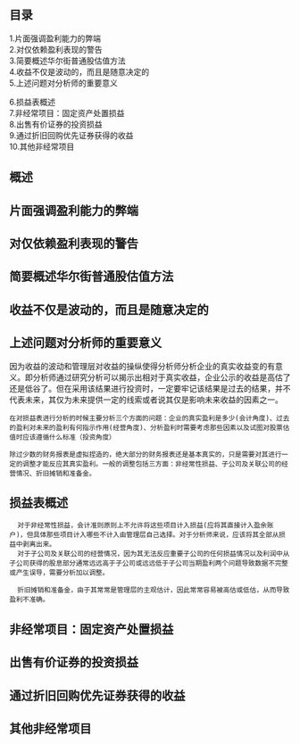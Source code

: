 ## 目录
1.片面强调盈利能力的弊端   
2.对仅依赖盈利表现的警告    
3.简要概述华尔街普通股估值方法   
4.收益不仅是波动的，而且是随意决定的   
5.上述问题对分析师的重要意义    

6.损益表概述   
7.非经常项目：固定资产处置损益   
8.出售有价证券的投资损益   
9.通过折旧回购优先证券获得的收益   
10.其他非经常项目  

## 概述
## 片面强调盈利能力的弊端
## 对仅依赖盈利表现的警告
## 简要概述华尔街普通股估值方法
## 收益不仅是波动的，而且是随意决定的
## 上述问题对分析师的重要意义
   因为收益的波动和管理层对收益的操纵使得分析师分析企业的真实收益变的有意义。即分析师通过研究分析可以揭示出相对于真实收益，企业公示的收益是高估了还是低谷了。但在采用该结果进行投资时，一定要牢记该结果是过去的结果，并不代表未来，其仅为未来提供一定的线索或者说其仅是影响未来收益的因素之一。
    
    在对损益表进行分析的时候主要分析三个方面的问题：企业的真实盈利是多少(会计角度)、过去的盈利对未来的盈利有何指示作用(经营角度)、分析盈利时需要考虑那些因素以及试图对股票估值时应该遵循什么标准（投资角度）
    
    除过少数的财务报表是虚拟捏造的，绝大部分的财务报表还是基本真实的，只是需要对其进行一定的调整才能反应其真实盈利。一般的调整包括三方面：非经常性损益、子公司及关联公司的经营情况、折旧摊销和准备金。
      
## 损益表概述
      对于非经常性损益，会计准则原则上不允许将这些项目计入损益(应将其直接计入盈余账户)，但具体那些项目计入哪些不计入由管理层自己选择。对于分析师来说，应该将其全部从损益中剥离出来。
      对于子公司及关联公司的经营情况，因为其无法反应重要子公司的任何损益情况以及利润中从子公司获得的股息部分通常远远高于子公司或远远低于子公司当期盈利两个问题导致数据不完整或产生误导，需要分析加以调整。
      
      折旧摊销和准备金，由于其常常是管理层的主观估计，因此常常容易被高估或低估，从而导致盈利不准确。
   
## 非经常项目：固定资产处置损益
## 出售有价证券的投资损益
## 通过折旧回购优先证券获得的收益

## 其他非经常项目